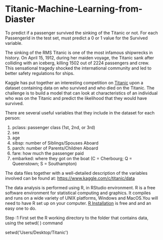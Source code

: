 # Titanic-Machine-Learning-from-Diaster
To predict if a passenger survived the sinking of the Titanic or not. For each PassengerId in the test set, must predict a 0 or 1 value for the Survived variable.

The sinking of the RMS Titanic is one of the most infamous shipwrecks in history.  On April 15, 1912, during her maiden voyage, the Titanic sank after colliding with an iceberg, killing 1502 out of 2224 passengers and crew.
This sensational tragedy shocked the international community and led to better safety regulations for ships.

Kaggle has put together an interesting competition on <a href="https://www.kaggle.com/c/titanic">Titanic</a> upon a dataset containing data on who survived and who died on the Titanic. 
The challenge is to build a model that can look at characteristics of an individual who was on the Titanic and predict the likelihood that they would have survived. 

There are several useful variables that they include in the dataset for each person:
1. pclass: passenger class (1st, 2nd, or 3rd)
2. sex
3. age
4. sibsp: number of Siblings/Spouses Aboard
5. parch: number of Parents/Children Aboard
6. fare: how much the passenger paid
7. embarked: where they got on the boat (C = Cherbourg; Q = Queenstown; S = Southampton)

The data files together with a well-detailed description of the variables involved can be found at: https://www.kaggle.com/c/titanic/data

The data analysis is performed using R, in RStudio environment. R is a free software environment for statistical computing and graphics. 
It compiles and runs on a wide variety of UNIX platforms, Windows and MacOS.You will need to have R set up on your computer. 
<a href="https://www.r-project.org/">R Installation</a> is free and and an easy one to do.

Step :1
First set the R working directory to the folder that contains data, using the setwd( ) command

setwd('Users/Desktop/Titanic')



